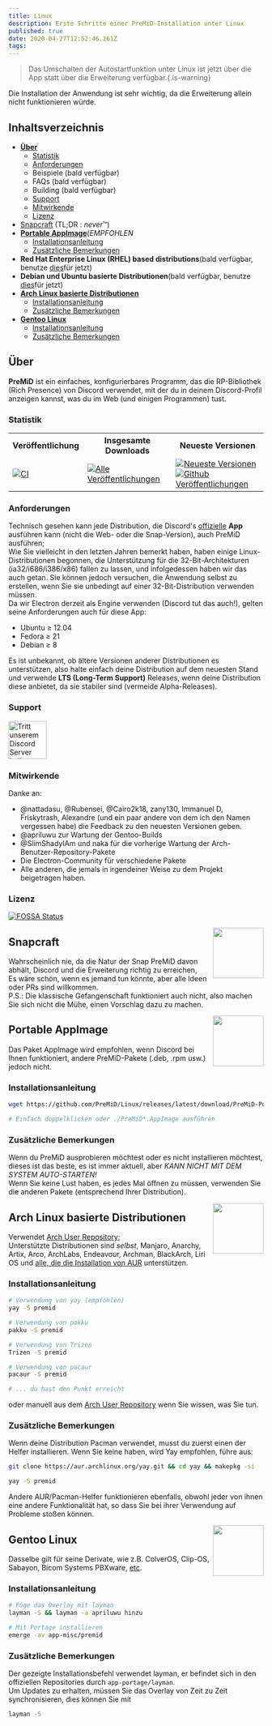 ```yaml
---
title: Linux
description: Erste Schritte einer PreMiD-Installation unter Linux
published: true
date: 2020-04-27T12:52:46.261Z
tags:
---
```


> Das Umschalten der Autostartfunktion unter Linux ist jetzt über die App statt über die Erweiterung verfügbar.{.is-warning}

Die Installation der Anwendung ist sehr wichtig, da die Erweiterung allein nicht funktionieren würde.

## Inhaltsverzeichnis

- **[Über](#about)**
  - [Statistik](#stats)
  - [Anforderungen](#requirements)
  - Beispiele (bald verfügbar)
  - FAQs (bald verfügbar)
  - Building (bald verfügbar)
  - [Support](#support)
  - [Mitwirkende](#credits)
  - [Lizenz](#license)
- [Snapcraft](#snapcraft)</strong> (TL;DR : _never_™️)
- **[Portable AppImage](#portable-appimage)**(_EMPFOHLEN_
  - [Installationsanleitung](#installation-instructions)
  - [Zusätzliche Bemerkungen](#additional-notes)
- **Red Hat Enterprise Linux (RHEL) based distributions**(bald verfügbar, benutze [dies](#portable-appimage)für jetzt)
- **Debian und Ubuntu basierte Distributionen**(bald verfügbar, benutze [dies](#portable-appimage)für jetzt)
- **[Arch Linux basierte Distributionen](#arch-linux-based-distributions)**
  - [Installationsanleitung](#installation-instructions-1)
  - [Zusätzliche Bemerkungen](#additional-notes-1)
- **[Gentoo Linux](#gentoo-linux)**
  - [Installationsanleitung](#installation-instructions-2)
  - [Zusätzliche Bemerkungen](#additional-notes-2)

<a name="about"></a>

## Über

**PreMiD** ist ein einfaches, konfigurierbares Programm, das die RP-Bibliothek (Rich Presence) von Discord verwendet, mit der du in deinem Discord-Profil anzeigen kannst, was du im Web (und einigen Programmen) tust.

<a name="stats"></a>

### Statistik

<table>
  <tr>
    <th>Veröffentlichung</th>
    <th>Insgesamte Downloads</th>
    <th>Neueste Versionen</th>
  </tr>
  <tr>
    <td><a href="https://github.com/PreMiD/Linux/actions"><img src="https://github.com/PreMiD/Linux/workflows/CI/badge.svg?branch=master&event=push" alt="CI"></a></td>
    <td><a href="https://github.com/PreMiD/Linux/releases"><img src="https://img.shields.io/github/downloads/PreMiD/Linux/total.svg?maxAge=86400" alt="Alle Veröffentlichungen"></a></td>
    <td><a href="https://github.com/PreMiD/Linux/releases/latest"><img src="https://img.shields.io/github/v/release/PreMiD/Linux.svg?maxAge=86400" alt="Neueste Versionen"><br><img src="https://img.shields.io/github/downloads/PreMiD/Linux/latest/total.svg?maxAge=86400" alt="Github Veröffentlichungen"></a></td>
  </tr>
</table>

<a name="requirements"></a>

### Anforderungen

Technisch gesehen kann jede Distribution, die Discord's [offizielle](https://discordapp.com/download) **App** ausführen kann (nicht die Web- oder die Snap-Version), auch PreMiD ausführen;</br> Wie Sie vielleicht in den letzten Jahren bemerkt haben, haben einige Linux-Distributionen begonnen, die Unterstützung für die 32-Bit-Architekturen (ia32/i686/i386/x86) fallen zu lassen, und infolgedessen haben wir das auch getan. Sie können jedoch versuchen, die Anwendung selbst zu erstellen, wenn Sie sie unbedingt auf einer 32-Bit-Distribution verwenden müssen.</br> Da wir Electron derzeit als Engine verwenden (Discord tut das auch!), gelten seine Anforderungen auch für diese App:

- Ubuntu ≥ 12.04
- Fedora ≥ 21
- Debian ≥ 8

Es ist unbekannt, ob ältere Versionen anderer Distributionen es unterstützen, also halte einfach deine Distribution auf dem neuesten Stand und verwende **LTS (Long-Term Support)** Releases, wenn deine Distribution diese anbietet, da sie stabiler sind (vermeide Alpha-Releases).

<a name="support"></a>

### Support

<div>
  <a target="_blank" href="https://discord.gg/WvfVZ8T" title="Tritt unserem Discord Server bei!">
    <img height="75px" draggable="false" src="https://discordapp.com/api/guilds/493130730549805057/widget.png?style=banner2" alt="Tritt unserem Discord Server bei!">
  </a>
</div>

<a name="credits"></a>

### Mitwirkende

Danke an:

- @nattadasu, @Rubensei, @Cairo2k18, zany130, Immanuel D, Friskytrash, Alexandre (und ein paar andere von dem ich den Namen vergessen habe) die Feedback zu den neuesten Versionen geben.
- @apriluwu zur Wartung der Gentoo-Builds
- @SlimShadyIAm und naka für die vorherige Wartung der Arch-Benutzer-Repository-Pakete
- Die Electron-Community für verschiedene Pakete
- Alle anderen, die jemals in irgendeiner Weise zu dem Projekt beigetragen haben.

<a name="license"></a>

### Lizenz

[![FOSSA Status](https://app.fossa.io/api/projects/git%2Bgithub.com%2FPreMiD%2FLinux.svg?type=large)](https://app.fossa.io/projects/git%2Bgithub.com%2FPreMiD%2FLinux?ref=badge_large)

<img src="https://i.imgur.com/ACAxtmA.png" width="100" height="100" align="right"></img>
<a name="snapcraft"></a>

## Snapcraft

Wahrscheinlich nie, da die Natur der Snap PreMiD davon abhält, Discord und die Erweiterung richtig zu erreichen,</br> Es wäre schön, wenn es jemand tun könnte, aber alle Ideen oder PRs sind willkommen.</br> P.S.: Die klassische Gefangenschaft funktioniert auch nicht, also machen Sie sich nicht die Mühe, einen Vorschlag dazu zu machen.

<img src="https://i.imgur.com/qEZOOfU.png" width="100" height="100" align="right"></img>
<a name="appimage"></a>

## Portable AppImage

Das Paket AppImage wird empfohlen, wenn Discord bei Ihnen funktioniert, andere PreMiD-Pakete (.deb, .rpm usw.) jedoch nicht.

<a name="appimageinstall"></a>

### Installationsanleitung

```bash
wget https://github.com/PreMiD/Linux/releases/latest/download/PreMiD-Portable.AppImage && chmod a+x PreMiD*.AppImage
```

```bash
# Einfach doppelklicken oder ./PreMiD*.AppImage ausführen
```

<a name="appimagenotes"></a>

### Zusätzliche Bemerkungen

Wenn du PreMiD ausprobieren möchtest oder es nicht installieren möchtest, dieses ist das beste, es ist immer aktuell, aber _KANN NICHT MIT DEM SYSTEM AUTO-STARTEN!_</br>Wenn Sie keine Lust haben, es jedes Mal öffnen zu müssen, verwenden Sie die anderen Pakete (entsprechend Ihrer Distribution).

<a name="arch"></a>
<img src="https://i.imgur.com/NBevNlU.png" width="100" height="100" align="right"></img>

## Arch Linux basierte Distributionen

Verwendet [Arch User Repository](https://aur.archlinux.org/packages/premid);</br> Unterstützte Distributionen sind _selbst_, Manjaro, Anarchy, Artix, Arco, ArchLabs, Endeavour, Archman, BlackArch, Liri OS und [alle, die die Installation von AUR](https://wiki.archlinux.org/index.php/Arch-based_distributions#Active) unterstützen.

<a name="archinstall"></a>

### Installationsanleitung

```bash
# Verwendung von yay (empfohlen)
yay -S premid
```

```bash
# Verwendung von pakku
pakku -S premid
```

```bash
# Verwendung von Trizen
Trizen -S premid
```

```bash
# Verwendung von pacaur
pacaur -S premid
```

```bash
# ... du hast den Punkt erreicht
```

oder manuell aus dem [Arch User Repository](https://aur.archlinux.org/packages/premid) wenn Sie wissen, was Sie tun.

<a name="archnotes"></a>

### Zusätzliche Bemerkungen

Wenn deine Distribution Pacman verwendet, musst du zuerst einen der Helfer installieren. Wenn Sie keine haben, wird Yay empfohlen, führe aus:

```bash
git clone https://aur.archlinux.org/yay.git && cd yay && makepkg -si
```

```bash
yay -S premid
```

Andere AUR/Pacman-Helfer funktionieren ebenfalls, obwohl jeder von ihnen eine andere Funktionalität hat, so dass Sie bei ihrer Verwendung auf Probleme stoßen können.

<img src="https://i.imgur.com/Kv1X2to.png" width="100" height="100" align="right"></img>
<a name="gentoo"></a>

## Gentoo Linux

Dasselbe gilt für seine Derivate, wie z.B. ColverOS, Clip-OS, Sabayon, Bicom Systems PBXware, [etc](https://wiki.gentoo.org/wiki/Distributions_based_on_Gentoo#Active_projects).

<a name="gentooinstall"></a>

### Installationsanleitung

```bash
# Füge das Overlay mit layman
layman -S && layman -a apriluwu hinzu
```

```bash
# Mit Portage installieren
emerge -av app-misc/premid
```

<a name="gentoonotes"></a>

### Zusätzliche Bemerkungen

Der gezeigte Installationsbefehl verwendet layman, er befindet sich in den offiziellen Repositories durch `app-portage/layman`.<br> Um Updates zu erhalten, müssen Sie das Overlay von Zeit zu Zeit synchronisieren, dies können Sie mit

```bash
layman -S
```